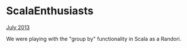 ScalaEnthusiasts
================

[July 2013](https://github.com/tflander/ScalaEnthusiasts/tree/master/src/test/scala/july2013)

We were playing with the "group by" functionality in Scala as a Randori.
